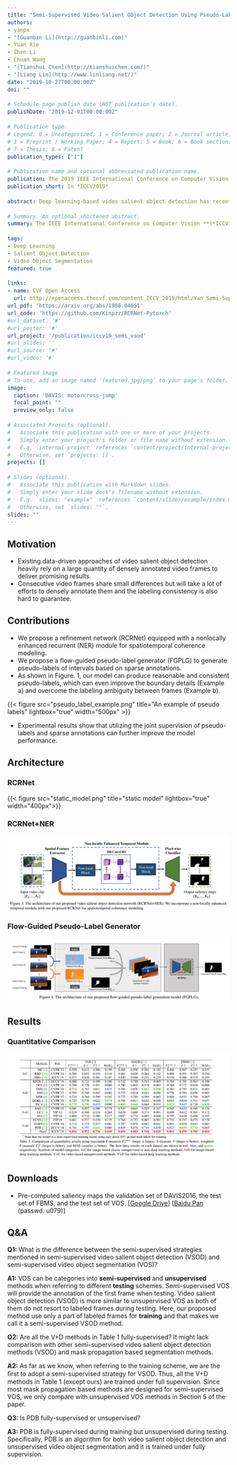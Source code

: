 ```yaml
---
title: "Semi-Supervised Video Salient Object Detection Using Pseudo-Labels"
authors:
- yanpx
- "[Guanbin Li](http://guanbinli.com)"
- Yuan Xie
- Zhen Li 
- Chuan Wang
- "[Tianshui Chen](http://tianshuichen.com/)"
- "[Liang Lin](http://www.linliang.net/)"
date: "2019-10-27T00:00:00Z"
doi: ""

# Schedule page publish date (NOT publication's date).
publishDate: "2019-12-01T00:00:00Z"

# Publication type.
# Legend: 0 = Uncategorized; 1 = Conference paper; 2 = Journal article;
# 3 = Preprint / Working Paper; 4 = Report; 5 = Book; 6 = Book section;
# 7 = Thesis; 8 = Patent
publication_types: ["1"]

# Publication name and optional abbreviated publication name.
publication: The 2019 IEEE International Conference on Computer Vision
publication_short: In *ICCV2019*

abstract: Deep learning-based video salient object detection has recently achieved great success with its performance significantly outperforming any other unsupervised methods. However, existing data-driven approaches heavily rely on a large quantity of pixel-wise annotated video frames to deliver such promising results. In this paper, we address the semi-supervised video salient object detection task using pseudo-labels. Specifically, we present an effective video saliency detector that consists of a spatial refinement network and a spatiotemporal module. Based on the same refinement network and motion information in terms of optical flow, we further propose a novel method for generating pixel-level pseudo-labels from sparsely annotated frames. By utilizing the generated pseudo-labels together with a part of manual annotations, our video saliency detector learns spatial and temporal cues for both contrast inference and coherence enhancement, thus producing accurate saliency maps. Experimental results demonstrate that our proposed semi-supervised method even greatly outperforms all the state-of-the-art fully supervised methods across three public benchmarks of VOS, DAVIS, and FBMS.

# Summary. An optional shortened abstract.
summary: The IEEE International Conference on Computer Vision **(*ICCV*)**, 2019. **[CCF A]**

tags:
- Deep Learning
- Salient Object Detection
- Video Object Segmentation
featured: true

links:
- name: CVF Open Access
  url: http://openaccess.thecvf.com/content_ICCV_2019/html/Yan_Semi-Supervised_Video_Salient_Object_Detection_Using_Pseudo-Labels_ICCV_2019_paper.html
url_pdf: 'https://arxiv.org/abs/1908.04051'
url_code: 'https://github.com/Kinpzz/RCRNet-Pytorch'
#url_dataset: '#'
#url_poster: '#'
url_project: '/publication/iccv19_semi_vsod'
#url_slides: ''
#url_source: '#'
#url_video: '#'

# Featured image
# To use, add an image named `featured.jpg/png` to your page's folder. 
image:
  caption: 'DAVIS: motorcross-jump'
  focal_point: ""
  preview_only: false

# Associated Projects (optional).
#   Associate this publication with one or more of your projects.
#   Simply enter your project's folder or file name without extension.
#   E.g. `internal-project` references `content/project/internal-project/index.md`.
#   Otherwise, set `projects: []`.
projects: []

# Slides (optional).
#   Associate this publication with Markdown slides.
#   Simply enter your slide deck's filename without extension.
#   E.g. `slides: "example"` references `content/slides/example/index.md`.
#   Otherwise, set `slides: ""`.
slides: ""
---
```


## Motivation

- Existing data-driven approaches of video salient object detection heavily rely on a large quantity of densely annotated video frames to deliver promising results.
- Consecutive video frames share small differences but will take a lot of efforts to densely annotate them and the labeling consistency is also hard to guarantee. 

## Contributions

- We propose a refinement network (RCRNet) equipped with a nonlocally enhanced recurrent (NER) module for spatiotemporal coherence modeling. 
- We propose a flow-guided pseudo-label generator (FGPLG) to generate pseudo-labels of intervals based on sparse annotations.
- As shown in Figure. 1, our model can produce reasonable and consistent pseudo-labels, which can even improve the boundary details (Example a) and overcome the labeling ambiguity between frames (Example b).

{{< figure src="pseudo_label_example.png" title="An example of pseudo labels" lightbox="true" width="500px" >}}

- Experimental results show that utilizing the joint supervision of pseudo-labels and sparse annotations can further improve the model performance. 



## Architecture

### RCRNet

{{< figure src="static_model.png" title="static model" lightbox="true"  width="400px">}}

### RCRNet+NER

![video_model](video_model.png)

### Flow-Guided Pseudo-Label Generator

![pseudo_label_generator](pseudo_label_generator.png)

## Results

### Quantitative Comparison

![comp_video_sota](comp_video_sota.png)

## Downloads

- Pre-computed  saliency maps the validation set of DAVIS2016, the test set of FBMS, and the test set of VOS. [[Google Drive](https://drive.google.com/open?id=1feY3GdNBS-LUBt0UDWwpA3fl9yHI4Vxr)] [[Baidu Pan](https://pan.baidu.com/s/1oXBr9qxyF-8vvilvV5kcPg) (passwd: u079)]

## Q&A

**Q1:** What is the difference between the semi-supervised strategies mentioned in semi-supervised video salient object detection (VSOD) and semi-supervised video object segmentation (VOS)?

**A1:** VOS can be categories into **semi-supervised** and **unsupervised** methods when referring to different **testing** schemes. Semi-supervised VOS will provide the annotation of the first frame when testing. Video salient object detection (VSOD) is more similar to unsupervised VOS as both of them do not resort to labeled frames during testing. Here, our proposed method use only a part of labeled frames for **training** and that makes we call it a semi-supervised VSOD method.

**Q2:** Are all the V+D methods in Table 1 fully-supervised? It might lack comparison with other semi-supervised video salient object detection methods (VSOD) and mask propagation based segmentation methods.

**A2:** As far as we know, when referring to the training scheme, we are the ﬁrst to adopt a semi-supervised strategy for VSOD. Thus, all the V+D methods in Table 1 (except ours) are trained under full supervision. Since most mask propagation based methods are designed for semi-supervised VOS, we only compare with unsupervised VOS methods in Section 5 of the paper.

**Q3:** Is PDB fully-supervised or unsupervised?

**A3:** PDB is fully-supervised during training but unsupervised during testing. Specifically, PDB is an algorithm for both video salient object detection and unsupervised video object segmentation and it is trained under fully supervision.
